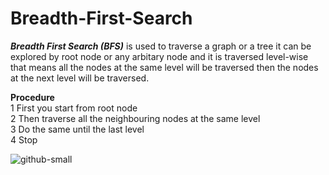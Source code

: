 # Breadth-First-Search

**_Breadth First Search (BFS)_** is used to traverse a graph or a tree it can be explored by root node or any arbitary node and it is traversed level-wise that means all the nodes at the same level will be traversed then the nodes at the next level will be traversed.

**Procedure** <br>
1 First you start from root node <br>
2 Then traverse all the neighbouring nodes at the same level <br>
3 Do the same until the last level <br>
4 Stop

![github-small](https://user-images.githubusercontent.com/51746262/61994810-20505380-b09d-11e9-8a79-b5ff1d77cfc0.jpg)




